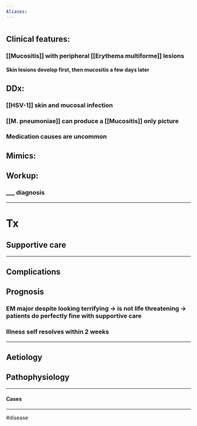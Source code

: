 ```yaml
---
Aliases:
---
```

# 
## Clinical features:
### [[Mucositis]] with peripheral [[Erythema multiforme]] lesions
#### Skin lesions develop first, then mucositis a few days later 
## DDx:
### [[HSV-1]] skin and mucosal infection
### [[M. pneumoniae]] can produce a [[Mucositis]] only picture
### Medication causes are uncommon
## Mimics:
###
## Workup:
### ___ diagnosis
---
# Tx
## Supportive care
---
## Complications
###
## Prognosis
### EM major despite looking terrifying -> is not life threatening -> patients do perfectly fine with supportive care
### Illness self resolves within 2 weeks

---
## Aetiology
## Pathophysiology

---
#### Cases


---
#disease 
